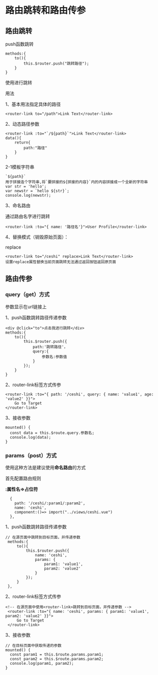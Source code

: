 # 路由跳转和路由传参
## 路由跳转

push函数跳转

```
methods:{
	to(){
		this.$router.push("跳转路径");
	}
}
```

使用<router-link></router-link>进行跳转

用法

1、基本用法指定具体的路径

```
<router-link to="/path">Link Text</router-link>
```

2、动态路径参数

```
<router-link :to="`/${path}`">Link Text</router-link>
data(){
	return{
		path:"路径"
	}
}
```

2-1模板字符串

```
`${path}`
用于拼接连个字符串,将`要拼接的${拼接的内容}`内的内容拼接成一个全新的字符串
var str = 'hello';
var newstr = `hello ${str}`;
console.log(newstr);
```

3、命名路由

通过路由名字进行跳转

```
<router-link :to="{ name: '路径名'}">User Profile</router-link>
```

4、替换模式（销毁原始页面）：

replace

```
<router-link to="/ceshi" replace>Link Text</router-link>
设置replace属性替换当前页面跳转无法通过返回按钮返回原页面
```



## 路由传参

### query（get）方式

参数显示在url链接上

1、push函数跳转路径传递参数

```
<div @click="to">点击我进行跳转</div>
methods:{
	to(){
		this.$router.push({
			path:'跳转路径'，
			query:{
				参数名:参数值
			}
		});
	}
}
```

2、router-link标签方式传参

```
<router-link :to="{ path: '/ceshi', query: { name: 'value1', age: 'value2' }}">
	Go to Target
</router-link>
```

3、接收参数

```
mounted() {
  const data = this.$route.query.参数名;
  console.log(data);
}
```



### params（post）方式

使用这种方法是建议使用**命名路由**的方式

首先配置路由规则

**:属性名=>占位符**

```
  {
    path: '/ceshi/:param1/:param2',
    name: 'ceshi',
    component:()=> import("../views/ceshi.vue")
  },
```



1、push函数跳转路径传递参数

```
// 在源页面中跳转到目标页面，并传递参数
 methods:{
     to(){
         this.$router.push({
             name: 'ceshi',
             params: {
                 param1: 'value1',
                 param2: 'value2'
             }
         });
     }
 },
```

2、router-link标签方式传参

```
<!-- 在源页面中使用<router-link>跳转到目标页面，并传递参数 -->
 <router-link :to="{ name: 'ceshi', params: { param1: 'value1', param2: 'value2' }}">
	 Go to Target
 </router-link>
```

3、接收参数

```
// 在目标页面中获取传递的参数
mounted() {
  const param1 = this.$route.params.param1;
  const param2 = this.$route.params.param2;
  console.log(param1, param2);
}

```

